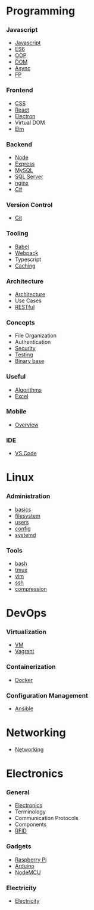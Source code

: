 # Programming

### Javascript

-   [Javascript](./topics/javascript.md)
-   [ES6](./topics/es6.md)
-   [OOP](./topics/oop.md)
-   [DOM](./topics/dom.md)
-   [Async](./topics/async.md)
-   [FP](./topics/fp.md)

### Frontend

-   [CSS](./topics/css.md)
-   [React](./topics/react.md)
-   [Electron](./topics/electron.md)
-   Virtual DOM
-   [Elm](./topics/elm.md)

### Backend

-   [Node](./topics/node.md)
-   [Express](./topics/express.md)
-   [MySQL](./topics/mysql.md)
-   [SQL Server](./topics/mssql.md)
-   [nginx](./topics/nginx.md)
-   [C#](./topics/csharp.md)

### Version Control

-   [Git](./topics/git.md)

### Tooling

-   [Babel](./topics/babel.md)
-   [Webpack](./topics/webpack.md)
-   Typescript
-   [Caching](./topics/caching.md)

### Architecture
-   [Architecture](./topics/architecture.md)
-   Use Cases
-   [RESTful](./topics/restful.md)

### Concepts

-   File Organization
-   Authentication
-   [Security](./topics/security.md)
-   [Testing](./topics/testing.md)
-   [Binary base](./topics/base.md)

### Useful

-   [Algorithms](./topics/algos.md)
-   [Excel](./topics/excel.md)

### Mobile

-   [Overview](./topics/mobile.md)

### IDE

-   [VS Code](./topics/vscode.md)

# Linux

### Administration

-   [basics](./topics/linux.md)
-   [filesystem](./topics/filesystem.md)
-   [users](./topics/users.md)
-   [config](./topics/config.md)
-   [systemd](./topics/systemd.md)

### Tools

-   [bash](./topics/bash.md)
-   [tmux](./topics/tmux.md)
-   [vim](./topics/vim.md)
-   [ssh](./topics/ssh.md)
-   [compression](./topics/compression.md)

# DevOps

### Virtualization

-   [VM](./topics/vm.md)
-   [Vagrant](./topics/vagrant.md)

### Containerization

-   [Docker](./topics/docker.md)

### Configuration Management

-   [Ansible](./topics/ansible.md)

# Networking

-   [Networking](./topics/networking.md)

# Electronics

### General

-   [Electronics](./topics/electronics.md)
- Terminology
- Communication Protocols
- Components
-   [RFID](./topics/rfid.md)

### Gadgets

-   [Raspberry Pi](./topics/raspberrypi.md)
-   [Arduino](./topics/arduino.md)
-   [NodeMCU](./topics/nodemcu.md)

### Electricity

-   [Electricity](./topics/electricity.md)
